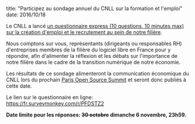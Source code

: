 title: "Participez au sondage annuel du CNLL sur la formation et l'emploi"
date: 2016/10/18

Le CNLL a lancé [un questionnaire express (10 questions, 10 minutes max) sur la création d'emploi et le recrutement au sein de notre filière](https://fr.surveymonkey.com/r/PFDSTZ2).

Nous comptons sur vous, représentants (dirigeants ou responsables RH) d'entreprises membres de la filière du logiciel libre en France pour y répondre, afin d'alimenter la réflexion et les débats sur l'importance de notre filière dans le cadre de la transition numérique de notre économie. 

Les résultats de ce sondage alimenteront la communication économique du CNLL lors du prochain [Paris Open Source Summit](http://www.opensourcesummit.paris/) et seront donc publiés à cette date.

Le lien sur le questionnaire en ligne: <https://fr.surveymonkey.com/r/PFDSTZ2>

**Date limite pour les réponses: <strike>30 octobre</strike> dimanche 6 novembre, 23h59.**